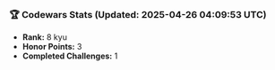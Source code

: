 ### 🏆 Codewars Stats (Updated: 2025-04-26 04:09:53 UTC)

- **Rank:** 8 kyu
- **Honor Points:** 3
- **Completed Challenges:** 1
